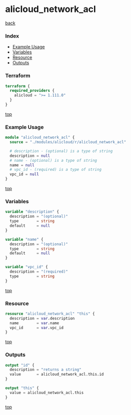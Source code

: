 # alicloud_network_acl

[back](../alicloud.md)

### Index

- [Example Usage](#example-usage)
- [Variables](#variables)
- [Resource](#resource)
- [Outputs](#outputs)

### Terraform

```terraform
terraform {
  required_providers {
    alicloud = ">= 1.111.0"
  }
}
```

[top](#index)

### Example Usage

```terraform
module "alicloud_network_acl" {
  source = "./modules/alicloud/r/alicloud_network_acl"

  # description - (optional) is a type of string
  description = null
  # name - (optional) is a type of string
  name = null
  # vpc_id - (required) is a type of string
  vpc_id = null
}
```

[top](#index)

### Variables

```terraform
variable "description" {
  description = "(optional)"
  type        = string
  default     = null
}

variable "name" {
  description = "(optional)"
  type        = string
  default     = null
}

variable "vpc_id" {
  description = "(required)"
  type        = string
}
```

[top](#index)

### Resource

```terraform
resource "alicloud_network_acl" "this" {
  description = var.description
  name        = var.name
  vpc_id      = var.vpc_id
}
```

[top](#index)

### Outputs

```terraform
output "id" {
  description = "returns a string"
  value       = alicloud_network_acl.this.id
}

output "this" {
  value = alicloud_network_acl.this
}
```

[top](#index)